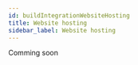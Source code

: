 ```yaml
---
id: buildIntegrationWebsiteHosting
title: Website hosting
sidebar_label: Website hosting
---
```


Comming soon